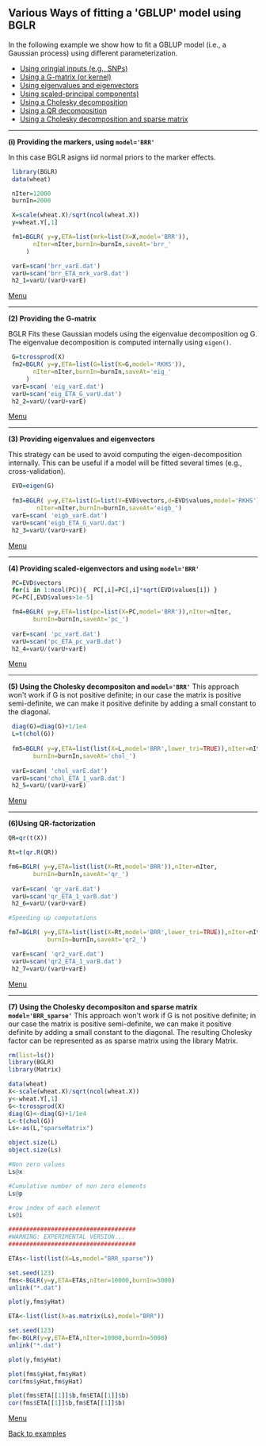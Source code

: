 
## Various Ways of fitting a 'GBLUP' model using BGLR

In the following example we show how to fit a GBLUP model (i.e., a Gaussian process) using different parameterization.

<div id="menu" />
  
   * [Using oringial inputs (e.g., SNPs)](#BRR)
   * [Using a G-matrix (or kernel)](#RKHS)
   * [Using eigenvalues and eigenvectors](#RKHS2)
   * [Using scaled-principal components)](#PC)
   * [Using a Cholesky decomposition](#CHOL)
   * [Using a QR decomposition](#QR)
   * [Using a Cholesky decomposition and sparse matrix](#CholSparse)
   

<div id="BRR" />

---------------------------------------------
**(i) Providing the markers, using `model='BRR'`**

In this case BGLR asigns iid normal priors to the marker effects.

``` R
 library(BGLR)
 data(wheat)

 nIter=12000
 burnIn=2000

 X=scale(wheat.X)/sqrt(ncol(wheat.X))
 y=wheat.Y[,1]

 fm1=BGLR( y=y,ETA=list(mrk=list(X=X,model='BRR')),
	   nIter=nIter,burnIn=burnIn,saveAt='brr_'
 	 )

 varE=scan('brr_varE.dat')
 varU=scan('brr_ETA_mrk_varB.dat')
 h2_1=varU/(varU+varE)
```
[Menu](#menu)


---------------------------------------------
<div id="RKHS" />

**(2) Providing the G-matrix**

BGLR Fits these Gaussian models using the eigenvalue decomposition og G. The eigenvalue decomposition is computed internally using 
`eigen()`.

```R
 G=tcrossprod(X)
 fm2=BGLR( y=y,ETA=list(G=list(K=G,model='RKHS')),
	   nIter=nIter,burnIn=burnIn,saveAt='eig_'
	 )
 varE=scan( 'eig_varE.dat')
 varU=scan('eig_ETA_G_varU.dat')
 h2_2=varU/(varU+varE)
```
[Menu](#menu)


<div id="RKHS2" />


---------------------------------------------
**(3) Providing eigenvalues and eigenvectors**

This strategy can be used to avoid computing the eigen-decomposition internally. This can be useful if a model will be fitted several times (e.g., cross-validation).

```R
 EVD=eigen(G)
 
 fm3=BGLR( y=y,ETA=list(G=list(V=EVD$vectors,d=EVD$values,model='RKHS')),
	    nIter=nIter,burnIn=burnIn,saveAt='eigb_')
 varE=scan( 'eigb_varE.dat')
 varU=scan('eigb_ETA_G_varU.dat')
 h2_3=varU/(varU+varE)
```
[Menu](#menu)


<div id="PC" />


---------------------------------------------
**(4) Providing scaled-eigenvectors and using `model='BRR'`**

```R
 PC=EVD$vectors
 for(i in 1:ncol(PC)){  PC[,i]=PC[,i]*sqrt(EVD$values[i]) }
 PC=PC[,EVD$values>1e-5]

 fm4=BGLR( y=y,ETA=list(pc=list(X=PC,model='BRR')),nIter=nIter,
	   burnIn=burnIn,saveAt='pc_')
			
 varE=scan( 'pc_varE.dat')
 varU=scan('pc_ETA_pc_varB.dat')
 h2_4=varU/(varU+varE)
```
[Menu](#menu)



<div id="CHOL" />


---------------------------------------------
**(5) Using the Cholesky decompositon and `model='BRR'`**
  This approach won't work if G is not positive definite; in our case the matrix is positive semi-definite, we can make it positive definite by adding a small constant to the diagonal.
  
```R
 diag(G)=diag(G)+1/1e4
 L=t(chol(G)) 
 
 fm5=BGLR( y=y,ETA=list(list(X=L,model='BRR',lower_tri=TRUE)),nIter=nIter, 
	   burnIn=burnIn,saveAt='chol_')
			
 varE=scan( 'chol_varE.dat')
 varU=scan('chol_ETA_1_varB.dat')
 h2_5=varU/(varU+varE)
```
[Menu](#menu)


<div id="QR" />


---------------------------------------------
**(6)Using QR-factorization**

```r
QR=qr(t(X))

Rt=t(qr.R(QR))

fm6=BGLR( y=y,ETA=list(list(X=Rt,model='BRR')),nIter=nIter,
	   burnIn=burnIn,saveAt='qr_')
			
 varE=scan( 'qr_varE.dat')
 varU=scan('qr_ETA_1_varB.dat')
 h2_6=varU/(varU+varE)

#Speeding up computations

fm7=BGLR( y=y,ETA=list(list(X=Rt,model='BRR',lower_tri=TRUE)),nIter=nIter,
           burnIn=burnIn,saveAt='qr2_')

 varE=scan( 'qr2_varE.dat')
 varU=scan('qr2_ETA_1_varB.dat')
 h2_7=varU/(varU+varE)


```
[Menu](#menu)

<div id="CholSparse" />


---------------------------------------------
**(7) Using the Cholesky decompositon and sparse matrix `model='BRR_sparse'`**
  This approach won't work if G is not positive definite; in our case the matrix is positive semi-definite, we can make it positive definite by adding a small constant to the diagonal. The resulting Cholesky factor can be represented as as sparse matrix using the 
  library Matrix.

  
```R
rm(list=ls())
library(BGLR)
library(Matrix)

data(wheat)
X<-scale(wheat.X)/sqrt(ncol(wheat.X))
y<-wheat.Y[,1]
G<-tcrossprod(X)
diag(G)<-diag(G)+1/1e4
L<-t(chol(G))
Ls<-as(L,"sparseMatrix")

object.size(L)
object.size(Ls)

#Non zero values
Ls@x

#Cumulative number of non zero elements
Ls@p

#row index of each element
Ls@i

####################################
#WARNING: EXPERIMENTAL VERSION...
####################################

ETAs<-list(list(X=Ls,model="BRR_sparse"))

set.seed(123)
fms<-BGLR(y=y,ETA=ETAs,nIter=10000,burnIn=5000)
unlink("*.dat")

plot(y,fms$yHat)

ETA<-list(list(X=as.matrix(Ls),model="BRR"))

set.seed(123)
fm<-BGLR(y=y,ETA=ETA,nIter=10000,burnIn=5000)
unlink("*.dat")

plot(y,fm$yHat)

plot(fms$yHat,fm$yHat)
cor(fms$yHat,fm$yHat)

plot(fms$ETA[[1]]$b,fm$ETA[[1]]$b)
cor(fms$ETA[[1]]$b,fm$ETA[[1]]$b)
```
[Menu](#menu)


[Back to examples](https://github.com/gdlc/BGLR-R/blob/master/README.md)
